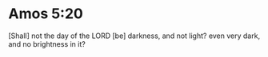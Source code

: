 # Amos 5:20

[Shall] not the day of the LORD [be] darkness, and not light? even very dark, and no brightness in it?